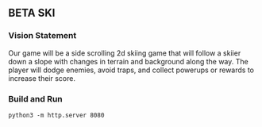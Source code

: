 BETA SKI
---

### Vision Statement

Our game will be a side scrolling 2d skiing game that will follow a skiier down a slope with changes in terrain and
background along the way. The player will dodge enemies, avoid traps, and collect powerups or rewards to increase their
score.

### Build and Run

```shell
python3 -m http.server 8080
```